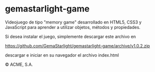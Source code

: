 # gemastarlight-game

Videojuego de tipo "memory game" desarrollado en HTML5, CSS3 y JavaScript para aprender a utilizar objetos, métodos y propiedades.

Si desea instalar el juego, simplemente descargar este archivo en 

https://github.com/GemaStarlight/gemastarlight-game/archive/v1.0.2.zip

descargar e iniciar en su navegador el archivo index.html

© ACME, S.A.
